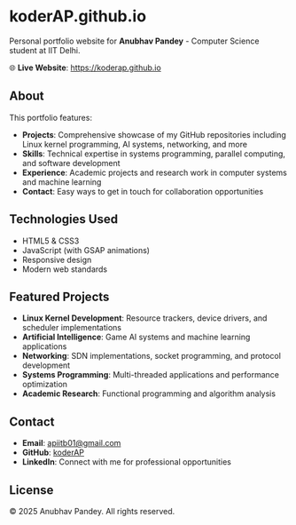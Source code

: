 # koderAP.github.io

Personal portfolio website for **Anubhav Pandey** - Computer Science student at IIT Delhi.

🌐 **Live Website**: https://koderap.github.io

## About

This portfolio features:
- **Projects**: Comprehensive showcase of my GitHub repositories including Linux kernel programming, AI systems, networking, and more
- **Skills**: Technical expertise in systems programming, parallel computing, and software development
- **Experience**: Academic projects and research work in computer systems and machine learning
- **Contact**: Easy ways to get in touch for collaboration opportunities

## Technologies Used

- HTML5 & CSS3
- JavaScript (with GSAP animations)
- Responsive design
- Modern web standards

## Featured Projects

- **Linux Kernel Development**: Resource trackers, device drivers, and scheduler implementations
- **Artificial Intelligence**: Game AI systems and machine learning applications  
- **Networking**: SDN implementations, socket programming, and protocol development
- **Systems Programming**: Multi-threaded applications and performance optimization
- **Academic Research**: Functional programming and algorithm analysis

## Contact

- **Email**: apiitb01@gmail.com
- **GitHub**: [koderAP](https://github.com/koderAP)
- **LinkedIn**: Connect with me for professional opportunities

## License

© 2025 Anubhav Pandey. All rights reserved.